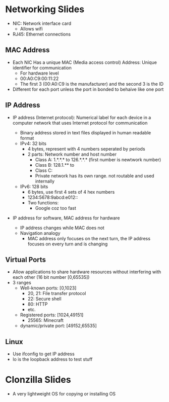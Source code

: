 # Networking Slides

* NIC: Network interface card
  * Allows wifi
* RJ45: Ethernet connections

## MAC Address

* Each NIC Has a unique MAC (Media access control) Address: Unique identifier for communication
  * For hardware level
  * 00:A0:C9:00:11:22
  * The first 3 (00:A0:C9 is the manufacturer) and the second 3 is the ID
* Different for each port unless the port in bonded to behaive like one port

## IP Address
* IP address (Internet protocol): Numerical label for each device in a computer network that uses Internet protocol for communication
  * Binary address stored in text files displayed in human readable format
  * IPv4: 32 bits
    * 4 bytes, represent with 4 numbers seperated by periods
    * 2 parts: Network number and host number
      * Class A: 1.\*.\*.\* to 126.\*.\*.\* (first number is newtwork number)
      * Class B: 128.1.\*\* to 
      * Class C:
      * Private network has its own range. not routable and used internally
  * IPv6: 128 bits
    * 6 bytes, use first 4 sets of 4 hex numbers
    * 1234:5678:9abcd:e012::
    * Two functions: 
      * Google coz too fast

* IP address for software, MAC address for hardware
  * IP address changes while MAC does not
  * Navigation analogy
    * MAC address only focuses on the next turn, the IP address focuses on every turn and is changing

## Virtual Ports
* Allow applications to share hardware resources without interfering with each other (16 bit number [0,65535])
* 3 ranges
  * Well-known ports: [0,1023]
    * 20, 21: File transfer protocol
    * 22: Secure shell
    * 80: HTTP
    * etc.
  * Registered ports: [1024,49151]
    * 25565: Minecraft
  * dynamic/private port: [49152,65535]

## Linux
* Use ifconfig to get IP address
* lo is the loopback address to test stuff


# Clonzilla Slides

* A very lightweight OS for copying or installing OS